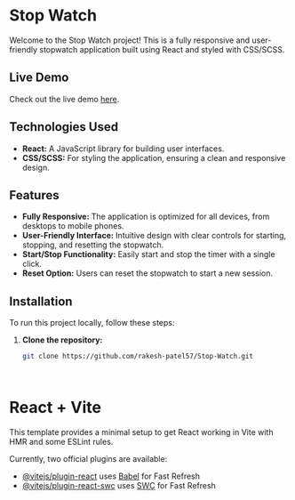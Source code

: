 # Stop Watch

Welcome to the Stop Watch project! This is a fully responsive and user-friendly stopwatch application built using React and styled with CSS/SCSS.

## Live Demo

Check out the live demo [here](https://stop-watch-by-rakesh-patel57-github.netlify.app/).

## Technologies Used

- **React:** A JavaScript library for building user interfaces.
- **CSS/SCSS:** For styling the application, ensuring a clean and responsive design.

## Features

- **Fully Responsive:** The application is optimized for all devices, from desktops to mobile phones.
- **User-Friendly Interface:** Intuitive design with clear controls for starting, stopping, and resetting the stopwatch.
- **Start/Stop Functionality:** Easily start and stop the timer with a single click.
- **Reset Option:** Users can reset the stopwatch to start a new session.

## Installation

To run this project locally, follow these steps:

1. **Clone the repository:**
   ```bash
   git clone https://github.com/rakesh-patel57/Stop-Watch.git




# React + Vite

This template provides a minimal setup to get React working in Vite with HMR and some ESLint rules.

Currently, two official plugins are available:

- [@vitejs/plugin-react](https://github.com/vitejs/vite-plugin-react/blob/main/packages/plugin-react/README.md) uses [Babel](https://babeljs.io/) for Fast Refresh
- [@vitejs/plugin-react-swc](https://github.com/vitejs/vite-plugin-react-swc) uses [SWC](https://swc.rs/) for Fast Refresh
